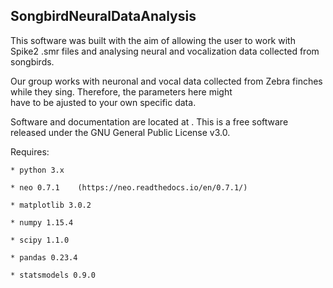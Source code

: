 ## SongbirdNeuralDataAnalysis

This software was built with the aim of allowing the user to work with Spike2 .smr files and analysing neural and vocalization data collected from songbirds.       

Our group works with neuronal and vocal data collected from Zebra finches while they sing. Therefore, the parameters here might     
have to be ajusted to your own specific data.   

Software and documentation are located at . This is a free software released under the GNU General Public License v3.0.

Requires:

    * python 3.x
    
    * neo 0.7.1    (https://neo.readthedocs.io/en/0.7.1/)
    
    * matplotlib 3.0.2   
    
    * numpy 1.15.4
    
    * scipy 1.1.0
    
    * pandas 0.23.4
    
    * statsmodels 0.9.0
    
